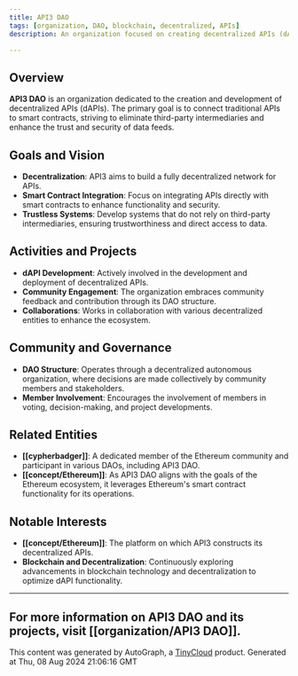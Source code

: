 ```yaml
---
title: API3 DAO
tags: [organization, DAO, blockchain, decentralized, APIs]
description: An organization focused on creating decentralized APIs (dAPIs) through a decentralized autonomous organization (DAO) structure.

---
```


## Overview

**API3 DAO** is an organization dedicated to the creation and development of decentralized APIs (dAPIs). The primary goal is to connect traditional APIs to smart contracts, striving to eliminate third-party intermediaries and enhance the trust and security of data feeds.

## Goals and Vision

- **Decentralization**: API3 aims to build a fully decentralized network for APIs.
- **Smart Contract Integration**: Focus on integrating APIs directly with smart contracts to enhance functionality and security.
- **Trustless Systems**: Develop systems that do not rely on third-party intermediaries, ensuring trustworthiness and direct access to data.

## Activities and Projects

- **dAPI Development**: Actively involved in the development and deployment of decentralized APIs.
- **Community Engagement**: The organization embraces community feedback and contribution through its DAO structure.
- **Collaborations**: Works in collaboration with various decentralized entities to enhance the ecosystem.

## Community and Governance

- **DAO Structure**: Operates through a decentralized autonomous organization, where decisions are made collectively by community members and stakeholders.
- **Member Involvement**: Encourages the involvement of members in voting, decision-making, and project developments.

## Related Entities

- **[[cypherbadger]]**: A dedicated member of the Ethereum community and participant in various DAOs, including API3 DAO.
- **[[concept/Ethereum]]**: As API3 DAO aligns with the goals of the Ethereum ecosystem, it leverages Ethereum's smart contract functionality for its operations.

## Notable Interests

- **[[concept/Ethereum]]**: The platform on which API3 constructs its decentralized APIs.
- **Blockchain and Decentralization**: Continuously exploring advancements in blockchain technology and decentralization to optimize dAPI functionality.

---

For more information on API3 DAO and its projects, visit [[organization/API3 DAO]].
---
This content was generated by AutoGraph, a [TinyCloud](https://tinycloud.xyz/) product.
Generated at  Thu, 08 Aug 2024 21:06:16 GMT